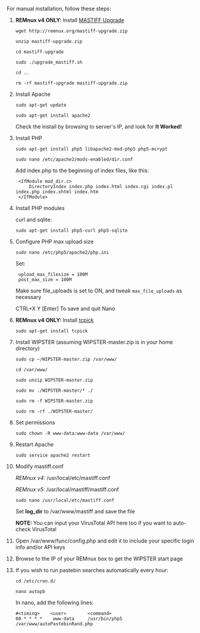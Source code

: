 For manual installation, follow these steps:

1. **REMnux v4 ONLY:** Install [MASTIFF Upgrade](http://zeltser.com/remnux/remnux4-installation-notes.html)

	`wget http://remnux.org/mastiff-upgrade.zip`

	`unzip mastiff-upgrade.zip`

	`cd mastiff-upgrade`

	`sudo ./upgrade_mastiff.sh`

	`cd ..`

	`rm -rf mastiff-upgrade mastiff-upgrade.zip`

2. Install Apache

	`sudo apt-get update`

	`sudo apt-get install apache2`

	Check the install by browsing to server's IP, and look for **It Worked!**

3. Install PHP

	`sudo apt-get install php5 libapache2-mod-php5 php5-mcrypt`

	`sudo nano /etc/apache2/mods-enabled/dir.conf`

	Add index.php to the beginning of index files, like this:

    	<IfModule mod_dir.c>
    		DirectoryIndex index.php index.html index.cgi index.pl index.php index.xhtml index.htm
    	</IfModule>

4. Install PHP modules

	curl and sqlite:

	`sudo apt-get install php5-curl php5-sqlite`

5. Configure PHP max upload size

	`sudo nano /etc/php5/apache2/php.ini`

	Set:

		upload_max_filesize = 100M
		post_max_size = 100M
	Make sure file_uploads is set to ON, and tweak `max_file_uploads` as necessary

	CTRL+X Y [Enter] To save and quit Nano

6. **REMnux v4 ONLY:** Install [tcpick](http://tcpick.sourceforge.net/?t=1&p=INSTALL)

	`sudo apt-get install tcpick`

7. Install WIPSTER (assuming WIPSTER-master.zip is in your home directory)

	`sudo cp ~/WIPSTER-master.zip /var/www/`

	`cd /var/www/`

	`sudo unzip WIPSTER-master.zip`
	
	`sudo mv ./WIPSTER-master/* ./`

	`sudo rm -f WIPSTER-master.zip`
	
	`sudo rm -rf ./WIPSTER-master/`

8. Set permissions

	`sudo chown -R www-data:www-data /var/www/`

9. Restart Apache

	`sudo service apache2 restart`

10. Modify mastiff.conf 

    *REMnux v4:* /usr/local/etc/mastiff.conf

    *REMnux v5:* /usr/local/mastiff/mastiff.conf

    `sudo nano /usr/local/etc/mastiff.conf`

    Set **log_dir** to /var/www/mastiff and save the file

    **NOTE:** You can input your VirusTotal API here too if you want to auto-check VirusTotal

11. Open /var/www/func/config.php and edit it to include your specific login info and/or API keys

12. Browse to the IP of your REMnux box to get the WIPSTER start page

13. If you wish to run pastebin searches automatically every hour:

    `cd /etc/cron.d/ `

    `nano autopb`

    In nano, add the following lines:

        #<timing>    <user>        <command>
        00 * * * *    www-data     /usr/bin/php5 /var/www/autoPastebinRand.php
